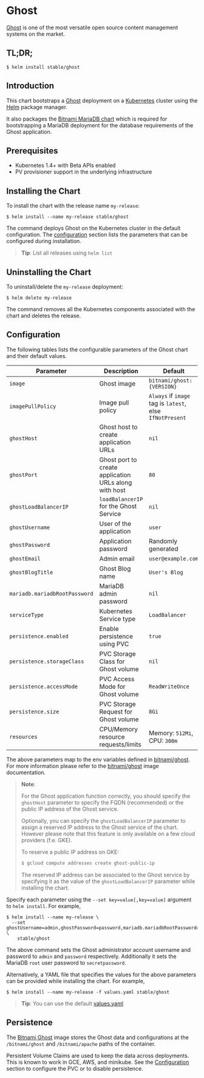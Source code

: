 # Ghost

[Ghost](https://ghost.org/) is one of the most versatile open source content management systems on the market.

## TL;DR;

```console
$ helm install stable/ghost
```

## Introduction

This chart bootstraps a [Ghost](https://github.com/bitnami/bitnami-docker-ghost) deployment on a [Kubernetes](http://kubernetes.io) cluster using the [Helm](https://helm.sh) package manager.

It also packages the [Bitnami MariaDB chart](https://github.com/kubernetes/charts/tree/master/stable/mariadb) which is required for bootstrapping a MariaDB deployment for the database requirements of the Ghost application.

## Prerequisites

- Kubernetes 1.4+ with Beta APIs enabled
- PV provisioner support in the underlying infrastructure

## Installing the Chart

To install the chart with the release name `my-release`:

```console
$ helm install --name my-release stable/ghost
```

The command deploys Ghost on the Kubernetes cluster in the default configuration. The [configuration](#configuration) section lists the parameters that can be configured during installation.

> **Tip**: List all releases using `helm list`

## Uninstalling the Chart

To uninstall/delete the `my-release` deployment:

```console
$ helm delete my-release
```

The command removes all the Kubernetes components associated with the chart and deletes the release.

## Configuration

The following tables lists the configurable parameters of the Ghost chart and their default values.

| Parameter                         | Description                                           | Default                                                   |
| --------------------------------- | ----------------------------------------------------- | --------------------------------------------------------- |
| `image`                           | Ghost image                                           | `bitnami/ghost:{VERSION}`                                 |
| `imagePullPolicy`                 | Image pull policy                                     | `Always` if `image` tag is `latest`, else `IfNotPresent`  |
| `ghostHost`                       | Ghost host to create application URLs                 | `nil`                                                     |
| `ghostPort`                       | Ghost port to create application URLs along with host | `80`                                                      |
| `ghostLoadBalancerIP`             | `loadBalancerIP` for the Ghost Service                | `nil`                                                     |
| `ghostUsername`                   | User of the application                               | `user`                                                    |
| `ghostPassword`                   | Application password                                  | Randomly generated                                        |
| `ghostEmail`                      | Admin email                                           | `user@example.com`                                        |
| `ghostBlogTitle`                  | Ghost Blog name                                       | `User's Blog`                                             |
| `mariadb.mariadbRootPassword`     | MariaDB admin password                                | `nil`                                                     |
| `serviceType`                     | Kubernetes Service type                               | `LoadBalancer`                                            |
| `persistence.enabled`             | Enable persistence using PVC                          | `true`                                                    |
| `persistence.storageClass`        | PVC Storage Class for Ghost volume                    | `nil`                                                 |
| `persistence.accessMode`          | PVC Access Mode for Ghost volume                      | `ReadWriteOnce`                                           |
| `persistence.size`                | PVC Storage Request for Ghost volume                  | `8Gi`                                                     |
| `resources`                       | CPU/Memory resource requests/limits                   | Memory: `512Mi`, CPU: `300m`                              |

The above parameters map to the env variables defined in [bitnami/ghost](http://github.com/bitnami/bitnami-docker-ghost). For more information please refer to the [bitnami/ghost](http://github.com/bitnami/bitnami-docker-ghost) image documentation.

> **Note**:
>
> For the Ghost application function correctly, you should specify the `ghostHost` parameter to specify the FQDN (recommended) or the public IP address of the Ghost service.
>
> Optionally, you can specify the `ghostLoadBalancerIP` parameter to assign a reserved IP address to the Ghost service of the chart. However please note that this feature is only available on a few cloud providers (f.e. GKE).
>
> To reserve a public IP address on GKE:
>
> ```bash
> $ gcloud compute addresses create ghost-public-ip
> ```
>
> The reserved IP address can be associated to the Ghost service by specifying it as the value of the `ghostLoadBalancerIP` parameter while installing the chart.

Specify each parameter using the `--set key=value[,key=value]` argument to `helm install`. For example,

```console
$ helm install --name my-release \
  --set ghostUsername=admin,ghostPassword=password,mariadb.mariadbRootPassword=secretpassword \
    stable/ghost
```

The above command sets the Ghost administrator account username and password to `admin` and `password` respectively. Additionally it sets the MariaDB `root` user password to `secretpassword`.

Alternatively, a YAML file that specifies the values for the above parameters can be provided while installing the chart. For example,

```console
$ helm install --name my-release -f values.yaml stable/ghost
```

> **Tip**: You can use the default [values.yaml](values.yaml)

## Persistence

The [Bitnami Ghost](https://github.com/bitnami/bitnami-docker-ghost) image stores the Ghost data and configurations at the `/bitnami/ghost` and `/bitnami/apache` paths of the container.

Persistent Volume Claims are used to keep the data across deployments. This is known to work in GCE, AWS, and minikube.
See the [Configuration](#configuration) section to configure the PVC or to disable persistence.
